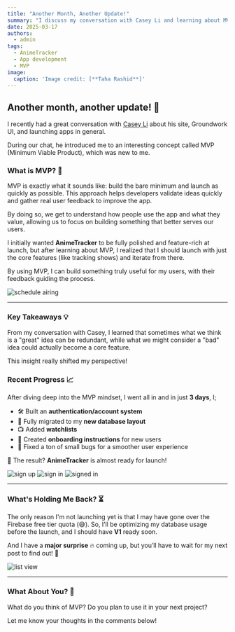 ```yaml
---
title: "Another Month, Another Update!"
summary: "I discuss my conversation with Casey Li and learning about MVP (Minimum Viable Product), and share recent progress on their AnimeTracker app, including new features and plans for launch"
date: 2025-03-17
authors:
  - admin
tags:
  - AnimeTracker
  - App development
  - MVP
image:
  caption: 'Image credit: [**Taha Rashid**]'
---
```


## Another month, another update! 🎉

I recently had a great conversation with [Casey Li](https://www.linkedin.com/in/licasey/) about his site, Groundwork UI, and launching apps in general. 

During our chat, he introduced me to an interesting concept called MVP (Minimum Viable Product), which was new to me.

### What is MVP? 🤔
MVP is exactly what it sounds like: build the bare minimum and launch as quickly as possible. This approach helps developers validate ideas quickly and gather real user feedback to improve the app. 

By doing so, we get to understand how people use the app and what they value, allowing us to focus on building something that better serves our users.

I initially wanted **AnimeTracker** to be fully polished and feature-rich at launch, but after learning about MVP, I realized that I should launch with just the core features (like tracking shows) and iterate from there. 

By using MVP, I can build something truly useful for my users, with their feedback guiding the process.

<img src="images/schedule-airing.png" alt="schedule airing" style="max-height: 800px; width: auto">

*** 

### Key Takeaways 💡
From my conversation with Casey, I learned that sometimes what we think is a "great" idea can be redundant, while what we might consider a "bad" idea could actually become a core feature. 

This insight really shifted my perspective!

### Recent Progress 📈
After diving deep into the MVP mindset, I went all in and in just **3 days**, I;
- 🛠️ Built an **authentication/account system**
- 📂 Fully migrated to my **new database layout**
- 📺 Added **watchlists**
- 📖 Created **onboarding instructions** for new users
- 🐛 Fixed a ton of small bugs for a smoother user experience

🎉 The result? **AnimeTracker** is almost ready for launch!

<img src="images/account-sign-up.png" alt="sign up" style="max-height: 800px; width: auto">

<img src="images/account-sign-in.png" alt="sign in" style="max-height: 800px; width: auto">

<img src="images/account-signed-in.png" alt="signed in" style="max-height: 800px; width: auto">

***

### What's Holding Me Back? ⏳
The only reason I'm not launching yet is that I may have gone over the Firebase free tier quota (😅). So, I’ll be optimizing my database usage before the launch, and I should have **V1** ready soon.

And I have a **major surprise** 🔥 coming up, but you’ll have to wait for my next post to find out! 👀

<img src="images/list.png" alt="list view" style="max-height: 800px; width: auto">

***

### What About You? 🤔
What do you think of MVP? Do you plan to use it in your next project? 

Let me know your thoughts in the comments below!